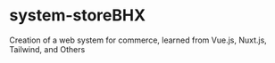 # system-storeBHX
 Creation of a web system for commerce, learned from Vue.js, Nuxt.js, Tailwind, and Others
